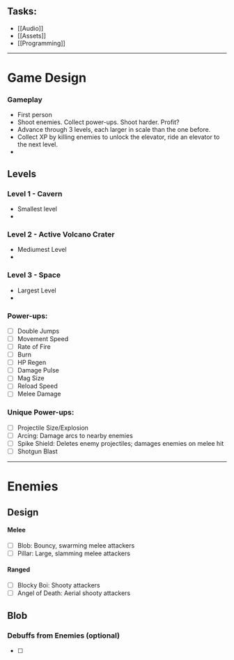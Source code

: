## Tasks:

- [[Audio]]
- [[Assets]]
- [[Programming]]

 ---
# Game Design

### Gameplay
- First person
- Shoot enemies. Collect power-ups. Shoot harder. Profit?
- Advance through 3 levels, each larger in scale than the one before.
- Collect XP by killing enemies to unlock the elevator, ride an elevator to the next level.
- 

## Levels
### Level 1 - Cavern
- Smallest level
- 

### Level 2 - Active Volcano Crater
- Mediumest Level
- 

### Level 3 - Space
- Largest Level
- 

### Power-ups: 
- [ ] Double Jumps
- [ ] Movement Speed
- [ ] Rate of Fire
- [ ] Burn
- [ ] HP Regen
- [ ] Damage Pulse
- [ ] Mag Size
- [ ] Reload Speed
- [ ] Melee Damage
### Unique Power-ups:
- [ ] Projectile Size/Explosion
- [ ] Arcing: Damage arcs to nearby enemies
- [ ] Spike Shield: Deletes enemy projectiles; damages enemies on melee hit
- [ ] Shotgun Blast

--- 
# Enemies

## Design

#### Melee
- [ ] Blob: Bouncy, swarming melee attackers
- [ ] Pillar: Large, slamming melee attackers
#### Ranged
- [ ] Blocky Boi: Shooty attackers
- [ ] Angel of Death: Aerial shooty attackers

## Blob

### Debuffs from Enemies (optional)
- [ ] 

